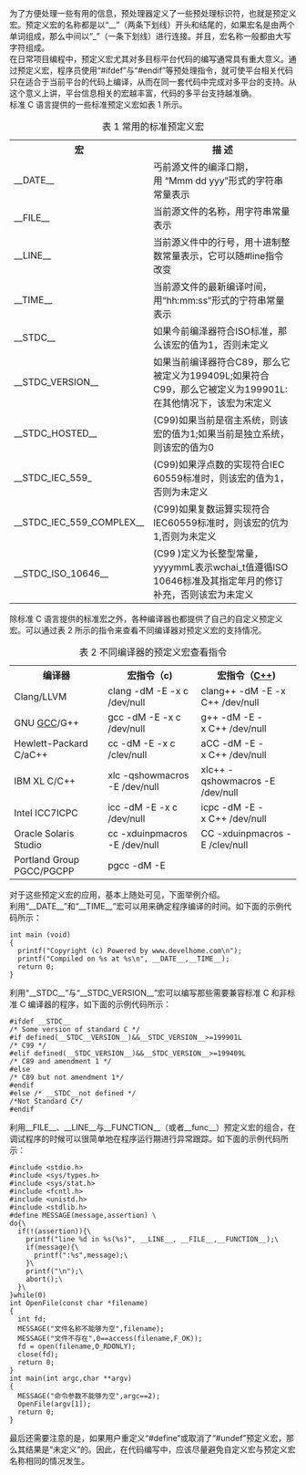 <p>为了方便处理一些有用的信息，预处理器定义了一些预处理标识符，也就是预定义宏。预定义宏的名称都是以&ldquo;__&rdquo;（两条下划线）开头和结尾的，如果宏名是由两个单词组成，那么中间以&ldquo;_&rdquo;（一条下划线）进行连接。并且，宏名称一般都由大写字符组成。<br />在日常项目编程中，预定义宏尤其对多目标平台代码的编写通常具有重大意义。通过预定义宏，程序员使用&ldquo;#ifdef&rdquo;与&ldquo;#endif&rdquo;等预处理指令，就可使平台相关代码只在适合于当前平台的代码上编译，从而在同一套代码中完成对多平台的支持。从这个意义上讲，平台信息相关的宏越丰富，代码的多平台支持越准确。<br />标准 C 语言提供的一些标准预定义宏如表 1 所示。</p>
<table><caption>表 1 常用的标准预定义宏</caption>
<tbody>
<tr>
<th>宏</th>
<th>描&nbsp;述</th>
</tr>
<tr>
<td>__DATE__</td>
<td>丐前源文件的编泽口期，用&nbsp;&ldquo;Mmm dd yyy&rdquo;形式的字符串常量表示</td>
</tr>
<tr>
<td>__FILE__</td>
<td>当前源文件的名称，用字符串常量表示</td>
</tr>
<tr>
<td>__LINE__</td>
<td>当前源义件中的行号，用十进制整数常量表示，它可以随#line指令改变</td>
</tr>
<tr>
<td>__TIME__</td>
<td>当前源文件的最新编译吋间，用&ldquo;hh:mm:ss&rdquo;形式的宁符串常量表示</td>
</tr>
<tr>
<td>__STDC__</td>
<td>如果今前编泽器符合ISO标准，那么该宏的值为1，否则未定义</td>
</tr>
<tr>
<td>__STDC_VERSION__</td>
<td>如果当前编译器符合C89，那么它被定义为199409L;如果符合C99，那么它被定义为199901L:在其他情况下，该宏为宋定义</td>
</tr>
<tr>
<td>__STDC_HOSTED__</td>
<td>(C99)如果当前是宿主系统，则该宏的值为1;如果当前是独立系统，则该宏的值为0</td>
</tr>
<tr>
<td>__STDC_IEC_559_</td>
<td>(C99)如果浮点数的实现符合IEC 60559标准时，则该宏的值为1，否则为未定义</td>
</tr>
<tr>
<td>__STDC_IEC_559_COMPLEX__</td>
<td>(C99)如果复数运算实现符合IEC60559标准时，则该宏的伉为1,否则为未定义</td>
</tr>
<tr>
<td>__STDC_ISO_10646__</td>
<td>(C99 )定义为长整型常量，yyyymmL表示wchai_t值遵循ISO 10646标准及其指定年月的修订补充，否则该宏为未定义</td>
</tr>
</tbody>
</table>
<p>除标准 C 语言提供的标准宏之外，各种编译器也都提供了自己的自定义预定义宏。可以通过表 2 所示的指令来查看不同编译器对预定义宏的支持情况。</p>
<table><caption>表 2 不同编译器的预定义宏查看指令</caption>
<tbody>
<tr>
<th>编译器</th>
<th>宏指令（c)</th>
<th>宏指令（<a href="http://c.biancheng.net/cplus/" target="_blank" rel="noopener">C++</a>)</th>
</tr>
<tr>
<td>Clang/LLVM</td>
<td>clang -dM -E -x c /dev/null</td>
<td>clang++ -dM -E -x C++ /dev/null</td>
</tr>
<tr>
<td>GNU&nbsp;<a href="http://c.biancheng.net/gcc/" target="_blank" rel="noopener">GCC</a>/G++</td>
<td>gcc -dM -E -x c /dev/null</td>
<td>g++ -dM -E -x&nbsp;C++&nbsp;/dev/null</td>
</tr>
<tr>
<td>Hewlett-Packard C/aC++</td>
<td>cc -dM -E -x c /clev/null</td>
<td>aCC -dM -E -x&nbsp;C++&nbsp;/dev/null</td>
</tr>
<tr>
<td>IBM XL C/C++</td>
<td>xlc -qshowmacros -E /dev/null</td>
<td>xlc++ -qshowmacros -E /dev/null</td>
</tr>
<tr>
<td>Intel ICC7ICPC</td>
<td>icc -dM -E -x c /dev/null</td>
<td>icpc -dM -E -x&nbsp;C++&nbsp;/dev/null</td>
</tr>
<tr>
<td>Oracle Solaris Studio</td>
<td>cc -xduinpmacros -E /dev/null</td>
<td>CC -xduinpmacros -E /clev/null</td>
</tr>
<tr>
<td>Portland Group PGCC/PGCPP</td>
<td>pgcc -dM -E</td>
<td>&nbsp;</td>
</tr>
</tbody>
</table>
<p>对于这些预定义宏的应用，基本上随处可见，下面举例介绍。<br />利用&ldquo;__DATE__&rdquo;和&ldquo;__TIME__&rdquo;宏可以用来确定程序编译的时间。如下面的示例代码所示：</p>
<div class="snippet-container">
<div class="sh_bright snippet-wrap">
<pre class="language-c"><code>int main (void)
{
  printf("Copyright (c) Powered by www.develhome.com\n");
  printf("Compiled on %s at %s\n", __DATE__,__TIME__);
  return 0;
}</code></pre>
</div>
</div>
<p>利用&ldquo;__STDC__&rdquo;与&ldquo;__STDC_VERSION__&rdquo;宏可以编写那些需要兼容标准 C 和非标准 C 编译器的程序，如下面的示例代码所示：</p>
<div class="snippet-container">
<div class="sh_bright snippet-wrap">
<pre class="language-c"><code>#ifdef __STDC__
/* Some version of standard C */
#if defined(__STDC__VERSION__)&amp;&amp;__STDC_VERSION__&gt;=199901L
/* C99 */
#elif defined(__STDC_VERSION__)&amp;&amp;__STDC_VERSION__&gt;=199409L
/* C89 and amendment 1 */
#else
/* C89 but not amendment 1*/
#endif
#else /* __STDC__not defined */
/*Not Standard C*/
#endif</code></pre>
</div>
</div>
<p>利用__FILE__、__LINE__与__FUNCTION__（或者__func__）预定义宏的组合，在调试程序的时候可以很简单地在程序运行期进行异常跟踪。如下面的示例代码所示：</p>
<div class="snippet-container">
<div class="sh_bright snippet-wrap">
<pre class="language-c"><code>#include &lt;stdio.h&gt;
#include &lt;sys/types.h&gt;
#include &lt;sys/stat.h&gt;
#include &lt;fcntl.h&gt;
#include &lt;unistd.h&gt;
#include &lt;stdlib.h&gt;
#define MESSAGE(message,assertion) \
do{\
  if(!(assertion)){\
    printf("line %d in %s(%s)", __LINE__, __FILE__,__FUNCTION__);\
    if(message){\
      printf(":%s",message);\
    }\
    printf("\n");\
    abort();\
  }\
}while(0)
int OpenFile(const char *filename)
{
  int fd;
  MESSAGE("文件名称不能够为空",filename);
  MESSAGE("文件不存在",0==access(filename,F_OK));
  fd = open(filename,O_RDONLY);
  close(fd);
  return 0;
}
int main(int argc,char **argv)
{
  MESSAGE("命令参数不能够为空",argc==2);
  OpenFile(argv[1]);
  return 0;
}</code></pre>
</div>
</div>
<p>最后还需要注意的是，如果用户重定义&ldquo;#define&ldquo;或取消了&ldquo;#undef&rdquo;预定义宏，那么其结果是&ldquo;未定义&rdquo;的。因此，在代码编写中，应该尽量避免自定义宏与预定义宏名称相同的情况发生。</p>
